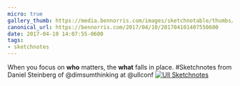 ```yaml
---
micro: true
gallery_thumb: https://media.bennorris.com/images/sketchnotable/thumbs/ull-2017-sketchnotes-04.jpg
canonical_url: https://bennorris.com/2017/04/10/201704101407550600
date: 2017-04-10 14:07:55-0600
tags:
- sketchnotes
---
```


When you focus on **who** matters, the **what** falls in place. #Sketchnotes from Daniel Steinberg of @dimsumthinking at @ullconf [![Ull Sketchnotes](https://media.bennorris.com/images/sketchnotable/ull-2017/ull-2017-sketchnotes-04.jpg)](https://media.bennorris.com/images/sketchnotable/ull-2017/ull-2017-sketchnotes-04.jpg)